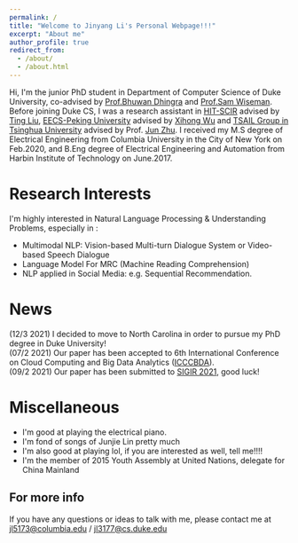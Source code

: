 ```yaml
---
permalink: /
title: "Welcome to Jinyang Li's Personal Webpage!!!"
excerpt: "About me"
author_profile: true
redirect_from: 
  - /about/
  - /about.html
---
```


Hi, I'm the junior PhD student in Department of Computer Science of Duke University, co-advised by [Prof.Bhuwan Dhingra](http://www.cs.cmu.edu/~bdhingra/) and [Prof.Sam Wiseman](http://www.ttic.edu/wiseman). Before joining Duke CS, I was a research assistant in [HIT-SCIR](http://ir.hit.edu.cn/) advised by [Ting Liu](https://scholar.google.com/citations?user=zyMJ1V0AAAAJ&hl=en), [EECS-Peking University](https://eecs.pku.edu.cn/Home/HOME.htm) advised by [Xihong Wu](https://scholar.google.com/citations?user=0ZSjU8QAAAAJ&hl=zh-CN) and [TSAIL Group in Tsinghua University](https://ml.cs.tsinghua.edu.cn/) advised by Prof. [Jun Zhu](http://ml.cs.tsinghua.edu.cn/~jun/index.shtml). I received my M.S degree of Electrical Engineering from Columbia University in the City of New York on Feb.2020, and B.Eng degree of Electrical Engineering and Automation from Harbin Institute of Technology on June.2017.

Research Interests
======
I'm highly interested in Natural Language Processing & Understanding Problems, especially in :
* Multimodal NLP: Vision-based Multi-turn Dialogue System or Video-based Speech Dialogue
* Language Model For MRC (Machine Reading Comprehension)
* NLP applied in Social Media: e.g. Sequential Recommendation.


News
======
(12/3 2021) I decided to move to North Carolina in order to pursue my PhD degree in Duke University!<br>
(07/2 2021) Our paper has been accepted to 6th International Conference on Cloud Computing and Big Data Analytics ([ICCCBDA](http://www.icccbd.com/)).<br>
(09/2 2021) Our paper has been submitted to [SIGIR 2021](https://sigir.org/sigir2021/), good luck!<br>

Miscellaneous
======
* I'm good at playing the electrical piano.
* I'm fond of songs of Junjie Lin pretty much
* I'm also good at playing lol, if you are interested as well, tell me!!!!
* I'm the member of 2015 Youth Assembly at United Nations, delegate for China Mainland


For more info
------
If you have any questions or ideas to talk with me, please contact me at [jl5173@columbia.edu](jl5173@columbia.edu) / [jl3177@cs.duke.edu](jl3177@cs.duke.edu)
